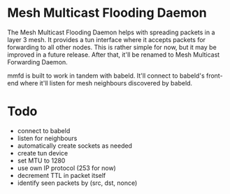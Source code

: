# Mesh Multicast Flooding Daemon

The Mesh Multicast Flooding Daemon helps with spreading packets in a layer 3
mesh. It provides a tun interface where it accepts packets for forwarding to all
other nodes. This is rather simple for now, but it may be improved in a future
release. After that, it'll be renamed to Mesh Multicast Forwarding Daemon.

mmfd is built to work in tandem with babeld. It'll connect to babeld's front-end
where it'll listen for mesh neighbours discovered by babeld.

# Todo

- connect to babeld
- listen for neighbours
- automatically create sockets as needed
- create tun device
- set MTU to 1280
- use own IP protocol (253 for now)
- decrement TTL in packet itself
- identify seen packets by (src, dst, nonce)
